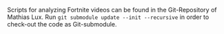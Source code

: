Scripts for analyzing Fortnite videos can be found in the Git-Repository of Mathias Lux. Run `git submodule update --init --recursive` in order to check-out the code as Git-submodule.
